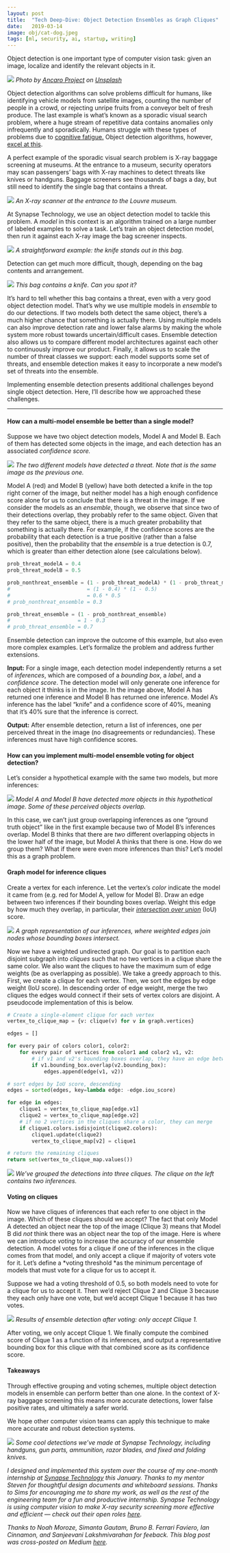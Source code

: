 ```yaml
---
layout:	post
title:	"Tech Deep-Dive: Object Detection Ensembles as Graph Cliques"
date:	2019-03-14
image: obj/cat-dog.jpeg
tags: [ml, security, ai, startup, writing]
---
```


Object detection is one important type of computer vision task: given an image, localize and identify the relevant objects in it.

![](/assets/img/obj/cat-dog.jpeg)
_Photo by [Ancaro Project](https://unsplash.com/photos/6VQlKJp2vpo?utm_source=unsplash&utm_medium=referral&utm_content=creditCopyText) on [Unsplash](https://unsplash.com/?utm_source=unsplash&utm_medium=referral&utm_content=creditCopyText)_

Object detection algorithms can solve problems difficult for humans, like identifying vehicle models from satellite images, counting the number of people in a crowd, or rejecting unripe fruits from a conveyor belt of fresh produce. The last example is what’s known as a sporadic visual search problem, where a huge stream of repetitive data contains anomalies only infrequently and sporadically. Humans struggle with these types of problems due to [cognitive fatigue.](https://medium.com/synapse-blog/tsa-missed-at-least-three-firearms-in-2018-why-theyll-keep-missing-threats-in-2019-5176ea0773bf) Object detection algorithms, however, [excel at this](https://medium.com/synapse-blog/ai-outperforms-certified-xray-operators-972932086f2e).

A perfect example of the sporadic visual search problem is X-ray baggage screening at museums. At the entrance to a museum, security operators may scan passengers’ bags with X-ray machines to detect threats like knives or handguns. Baggage screeners see thousands of bags a day, but still need to identify the single bag that contains a threat.

![](/assets/img/obj/museum.jpeg)
_An X-ray scanner at the entrance to the Louvre museum._

At Synapse Technology, we use an object detection model to tackle this problem. A *model* in this context is an algorithm trained on a large number of labeled examples to solve a task. Let’s train an object detection model, then run it against each X-ray image the bag screener inspects.

![](/assets/img/obj/ez-knife.png)
_A straightforward example: the knife stands out in this bag._

Detection can get much more difficult, though, depending on the bag contents and arrangement.

![](/assets/img/obj/hard-knife-blank.png)
_This bag contains a knife. Can you spot it?_

It’s hard to tell whether this bag contains a threat, even with a very good object detection model. That’s why we use multiple models in *ensemble* to do our detections. If two models both detect the same object, there’s a much higher chance that something is actually there. Using multiple models can also improve detection rate and lower false alarms by making the whole system more robust towards uncertain/difficult cases. Ensemble detection also allows us to compare different model architectures against each other to continuously improve our product. Finally, it allows us to scale the number of threat classes we support: each model supports some set of threats, and ensemble detection makes it easy to incorporate a new model’s set of threats into the ensemble.

Implementing ensemble detection presents additional challenges beyond single object detection. Here, I’ll describe how we approached these challenges.

----

#### How can a multi-model ensemble be better than a single model?

Suppose we have two object detection models, Model A and Model B. Each of them has detected some objects in the image, and each detection has an associated *confidence score.*

![](/assets/img/obj/hard-knife-label.png)
_The two different models have detected a threat. Note that is the same image as the previous one._

Model A (red) and Model B (yellow) have both detected a knife in the top right corner of the image, but neither model has a high enough confidence score alone for us to conclude that there is a threat in the image. If we consider the models as an *ensemble*, though, we observe that since two of their detections overlap, they probably refer to the same object. Given that they refer to the same object, there is a much greater probability that something is actually there. For example, if the confidence scores are the probability that each detection is a true positive (rather than a false positive), then the probability that the *ensemble* is a true detection is 0.7, which is greater than either detection alone (see calculations below).

```python
prob_threat_modelA = 0.4
prob_threat_modelB = 0.5

prob_nonthreat_ensemble = (1 - prob_threat_modelA) * (1 - prob_threat_modelB)
#                         = (1 - 0.4) * (1 - 0.5)
#                         = 0.6 * 0.5
# prob_nonthreat_ensemble = 0.3

prob_threat_ensemble = (1 - prob_nonthreat_ensemble)
#                      = 1 - 0.3
# prob_threat_ensemble = 0.7
```

Ensemble detection can improve the outcome of this example, but also even more complex examples. Let’s formalize the problem and address further extensions.

**Input:** For a single image, each detection model independently returns a set of *inferences*, which are composed of a *bounding box*, a *label*, and a *confidence score*. The detection model will only generate one inference for each object it thinks is in the image. In the image above, Model A has returned one inference and Model B has returned one inference. Model A’s inference has the label “knife” and a confidence score of 40%, meaning that it’s 40% sure that the inference is correct.

**Output:** After ensemble detection, return a list of inferences, one per perceived threat in the image (no disagreements or redundancies). These inferences must have high confidence scores.

#### How can you implement multi-model ensemble voting for object detection?

Let’s consider a hypothetical example with the same two models, but more inferences:

![](/assets/img/obj/ex-1.jpeg)
_Model A and Model B have detected more objects in this hypothetical image. Some of these perceived objects overlap._

In this case, we can’t just group overlapping inferences as one “ground truth object” like in the first example because two of Model B’s inferences overlap. Model B thinks that there are *two* different overlapping objects in the lower half of the image, but Model A thinks that there is one. How do we group them? What if there were even more inferences than this? Let’s model this as a graph problem.

#### Graph model for inference cliques

Create a vertex for each inference. Let the vertex’s *color* indicate the model it came from (e.g. red for Model A, yellow for Model B). Draw an edge between two inferences if their bounding boxes overlap. Weight this edge by how much they overlap, in particular, their [*intersection over union*](https://en.wikipedia.org/wiki/Jaccard_index) (IoU) score.

![](/assets/img/obj/ex-2.jpeg)
_A graph representation of our inferences, where weighted edges join nodes whose bounding boxes intersect._

Now we have a weighted undirected graph. Our goal is to partition each disjoint subgraph into *cliques* such that no two vertices in a clique share the same color. We also want the cliques to have the maximum sum of edge weights (be as overlapping as possible). We take a greedy approach to this. First, we create a clique for each vertex. Then, we sort the edges by edge weight (IoU score). In descending order of edge weight, merge the two cliques the edges would connect if their sets of vertex colors are disjoint. A pseudocode implementation of this is below.

```python
# Create a single-element clique for each vertex
vertex_to_clique_map = {v: clique(v) for v in graph.vertices}

edges = []

for every pair of colors color1, color2:
    for every pair of vertices from color1 and color2 v1, v2:
        # if v1 and v2's bounding boxes overlap, they have an edge between them
        if v1.bounding_box.overlap(v2.bounding_box):
            edges.append(edge(v1, v2))

# sort edges by IoU score, descending
edges = sorted(edges, key=lambda edge: -edge.iou_score)

for edge in edges:
    clique1 = vertex_to_clique_map[edge.v1]
    clique2 = vertex_to_clique_map[edge.v2]
    # if no 2 vertices in the cliques share a color, they can merge
    if clique1.colors.isdisjoint(clique2.colors):
        clique1.update(clique2)
        vertex_to_clique_map[v2] = clique1

# return the remaining cliques
return set(vertex_to_clique_map.values())
```

![](/assets/img/obj/ex-3.jpeg)
_We’ve grouped the detections into three cliques. The clique on the left contains two inferences._

#### Voting on cliques

Now we have cliques of inferences that each refer to one object in the image. Which of these cliques should we accept? The fact that only Model A detected an object near the top of the image (Clique 3) means that Model B did *not* think there was an object near the top of the image. Here is where we can introduce *voting* to increase the accuracy of our ensemble detection. A model votes for a clique if one of the inferences in the clique comes from that model, and only accept a clique if majority of voters vote for it. Let’s define a *voting threshold *as the minimum percentage of models that must vote for a clique for us to accept it.

Suppose we had a voting threshold of 0.5, so both models need to vote for a clique for us to accept it. Then we’d reject Clique 2 and Clique 3 because they each only have one vote, but we’d accept Clique 1 because it has two votes.

![](/assets/img/obj/ex-4.jpeg)
_Results of ensemble detection after voting: only accept Clique 1._

After voting, we only accept Clique 1. We finally compute the combined score of Clique 1 as a function of its inferences, and output a representative bounding box for this clique with that combined score as its confidence score.

#### Takeaways

Through effective grouping and voting schemes, multiple object detection models in ensemble can perform better than one alone. In the context of X-ray baggage screening this means more accurate detections, lower false positive rates, and ultimately a safer world.

We hope other computer vision teams can apply this technique to make more accurate and robust detection systems.

![](/assets/img/obj/detections.gif)
_Some cool detections we’ve made at Synapse Technology, including handguns, gun parts, ammunition, razor blades, and fixed and folding knives._

*I designed and implemented this system over the course of my one-month internship at [Synapse Technology](https://www.syntechcorporation.com) this January. Thanks to my mentor Steven for thoughtful design documents and whiteboard sessions. Thanks to Sims for encouraging me to share my work, as well as the rest of the engineering team for a fun and productive internship. Synapse Technology is using computer vision to make X-ray security screening more effective and efficient — check out their open roles [here](https://www.syntechcorporation.com/careers).*

_Thanks to Noah Moroze, Simanta Gautam, Bruno B. Ferrari Faviero, Ian Cinnamon, and Sanjeevani Lakshmivarahan for feeback. This blog post was cross-posted on Medium [here][medium]._

[medium]: https://medium.com/synapse-blog/tech-deep-dive-object-detection-ensembles-as-graph-cliques-a7f7d33b5477
  